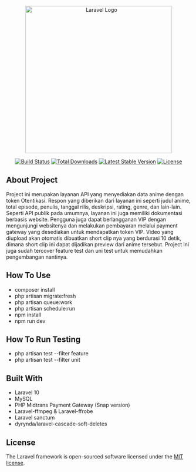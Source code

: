 <p align="center"><a href="https://laravel.com" target="_blank"><img src="https://raw.githubusercontent.com/laravel/art/master/logo-lockup/5%20SVG/2%20CMYK/1%20Full%20Color/laravel-logolockup-cmyk-red.svg" width="400" alt="Laravel Logo"></a></p>

<p align="center">
<a href="https://github.com/laravel/framework/actions"><img src="https://github.com/laravel/framework/workflows/tests/badge.svg" alt="Build Status"></a>
<a href="https://packagist.org/packages/laravel/framework"><img src="https://img.shields.io/packagist/dt/laravel/framework" alt="Total Downloads"></a>
<a href="https://packagist.org/packages/laravel/framework"><img src="https://img.shields.io/packagist/v/laravel/framework" alt="Latest Stable Version"></a>
<a href="https://packagist.org/packages/laravel/framework"><img src="https://img.shields.io/packagist/l/laravel/framework" alt="License"></a>
</p>

## About Project

Project ini merupakan layanan API yang menyediakan data anime dengan token Otentikasi. Respon yang diberikan dari layanan ini seperti judul anime, total episode, penulis, tanggal rilis, deskripsi, rating, genre, dan lain-lain. Seperti API publik pada umumnya, layanan ini juga memiliki dokumentasi berbasis website. Pengguna juga dapat berlangganan VIP dengan mengunjungi websitenya dan melakukan pembayaran melalui payment gateway yang desediakan untuk mendapatkan token VIP. Video yang diupload akan otomatis dibuatkan short clip nya yang berdurasi 10 detik, dimana short clip ini dapat dijadikan preview dari anime tersebut. Project ini juga sudah tercover feature test dan uni test untuk memudahkan pengembangan nantinya. 

## How To Use

- composer install
- php artisan migrate:fresh
- php artisan queue:work
- php artisan schedule:run
- npm install
- npm run dev

## How To Run Testing
- php artisan test --filter feature
- php artisan test --filter unit

## Built With

- Laravel 10
- MySQL
- PHP Midtrans Payment Gateway (Snap version)
- Laravel-ffmpeg & Laravel-ffrobe
- Laravel sanctum
- dyrynda/laravel-cascade-soft-deletes

## License

The Laravel framework is open-sourced software licensed under the [MIT license](https://opensource.org/licenses/MIT).
